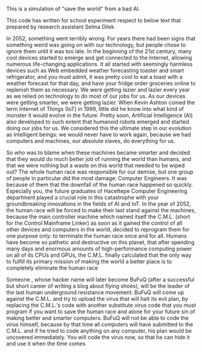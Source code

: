 This is a simulation of "save the world" from a bad AI.

This code has written for school experiment respect to below text that prepared by research assistant Selma Dilek


In 2052, something went terribly wrong. For years there had
been signs that something weird was going on with our technology,
but people chose to ignore them until it was too late.
In the beginning of the 21st century, many cool devices started
to emerge and get connected to the Internet, allowing numerous
life-changing applications. It all started with seemingly harmless
devices such as Web embedded weather forecasting toaster and
smart refrigerator, and you must admit, it was pretty cool to eat
a toast with a weather forecast for that day, and have your fridge
order groceries online to replenish them as necessary. We were getting lazier and lazier every
year as we relied on technology to do most of our jobs for us. As our devices were getting
smarter, we were getting lazier. When Kevin Ashton coined the term Internet of Things (IoT)
in 1999, little did he know into what kind of monster it would evolve in the future.
Pretty soon, Artificial Intelligence (AI) also developed
to such extent that humanoid robots emerged and
started doing our jobs for us. We considered this the
ultimate step in our evolution as intelligent beings:
we would never have to work again, because we had
computers and machines, our absolute slaves, do everything
for us.


So who was to blame when these machines became smarter and decided that they would do
much better job of running the world than humans, and that we were nothing but a waste
on this world that needed to be wiped out? The whole human race was responsible for our
demise, but one group of people in particular did the most damage: Computer Engineers. It
was because of them that the downfall of the human race happened so quickly. Especially you,
the future graduates of Hacettepe Computer Engineering department played a crucial role in
this catastrophe with your groundbreaking innovations in the fields of AI and IoT.
In the year of 2052, the human race will be forced to make their last stand against the
machines, because the main controller machine which named itself the C.M.L. (short for
the Control Mainframe Linker) as soon as it gained the control of all other devices and
computers in the world, decided to reprogram them for one purpose only: to terminate the
human race once and for all. Humans have become so pathetic and destructive on this planet,
that after spending many days and enormous amounts of high-performance computing power
on all of its CPUs and GPUs, the C.M.L. finally calculated that the only way to fulfill its
primary mission of making the world a better place is to completely eliminate the human
race

Someone , whose hacker name will later become BuFuQ (after a successful but short career of writing a blog about flying
shoes), will be the leader of the last human underground resistance movement. BuFuQ
will come up against the C.M.L. and try to upload the virus that will halt its evil plan,
by replacing the C.M.L.'s code with another substitute virus code that you must program
if you want to save the human race and atone for your future sin of making better and
smarter computers. BuFuQ will not be able to code the virus himself, because by that time
all computers will have submitted to the C.M.L. and if he tried to code anything on any
computer, his plan would be uncovered immediately. You will code the virus now, so that he
can hide it and use it when the time comes
